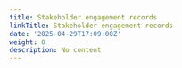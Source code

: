 ```yaml
---
title: Stakeholder engagement records
linkTitle: Stakeholder engagement records
date: '2025-04-29T17:09:00Z'
weight: 0
description: No content
---
```



